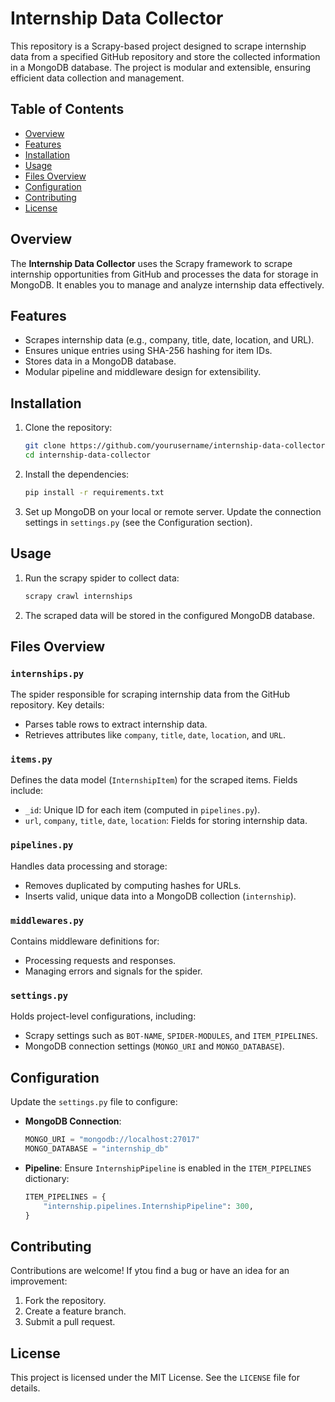 # Internship Data Collector

This repository is a Scrapy-based project designed to scrape internship data from a specified GitHub repository and store the collected information in a MongoDB database. The project is modular and extensible, ensuring efficient data collection and management.

## Table of Contents

- [Overview](#overview)
- [Features](#features)
- [Installation](#installation)
- [Usage](#usage)
- [Files Overview](#files-overview)
- [Configuration](#configuration)
- [Contributing](#contributing)
- [License](#license)

## Overview

The **Internship Data Collector** uses the Scrapy framework to scrape internship opportunities from GitHub and processes the data for storage in MongoDB. It enables you to manage and analyze internship data effectively.

## Features

- Scrapes internship data (e.g., company, title, date, location, and URL).
- Ensures unique entries using SHA-256 hashing for item IDs.
- Stores data in a MongoDB database.
- Modular pipeline and middleware design for extensibility.

## Installation

1. Clone the repository:
   ```bash
   git clone https://github.com/yourusername/internship-data-collector.git
   cd internship-data-collector
2. Install the dependencies:
   ```bash
   pip install -r requirements.txt
3. Set up MongoDB on your local or remote server. Update the connection settings in `settings.py` (see the Configuration section).

## Usage

1. Run the scrapy spider to collect data:
   ```bash
   scrapy crawl internships
2. The scraped data will be stored in the configured MongoDB database.

## Files Overview

### `internships.py`
The spider responsible for scraping internship data from the GitHub repository.
Key details:
- Parses table rows to extract internship data.
- Retrieves attributes like `company`, `title`,  `date`, `location`, and `URL`.

### `items.py`
Defines the data model (`InternshipItem`) for the scraped items. Fields include:
- `_id`: Unique ID for each item (computed in `pipelines.py`).
- `url`, `company`, `title`, `date`, `location`: Fields for storing internship data.

### `pipelines.py`
Handles data processing and storage:
- Removes duplicated by computing hashes for URLs.
- Inserts valid, unique data into a MongoDB collection (`internship`).

### `middlewares.py`
Contains middleware definitions for:
- Processing requests and responses.
- Managing errors and signals for the spider.

### `settings.py`
Holds project-level configurations, including:
- Scrapy settings such as `BOT-NAME`, `SPIDER-MODULES`, and `ITEM_PIPELINES`.
- MongoDB connection settings (`MONGO_URI` and `MONGO_DATABASE`).

## Configuration

Update the `settings.py` file to configure:
- **MongoDB Connection**:
  ```python
  MONGO_URI = "mongodb://localhost:27017"
  MONGO_DATABASE = "internship_db"
- **Pipeline**: Ensure `InternshipPipeline` is enabled in the `ITEM_PIPELINES` dictionary:
  ```python
  ITEM_PIPELINES = {
      "internship.pipelines.InternshipPipeline": 300,
  }

## Contributing

Contributions are welcome! If ytou find a bug or have an idea for an improvement:
1. Fork the repository.
2. Create a feature branch.
3. Submit a pull request.

## License

This project is licensed under the MIT License. See the `LICENSE` file for details.

